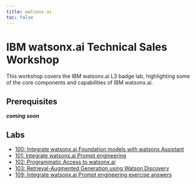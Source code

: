 ```yaml
---
title: watsonx.ai
toc: false
---
```


# IBM watsonx.ai Technical Sales Workshop

This workshop covers the IBM watsonx.ai L3 badge lab, highlighting some of the core components and capabilities of IBM watsonx.ai.

## Prerequisites

**_coming soon_**

## Labs

- [100: Integrate watsonx.ai Foundation models with watsonx Assistant](/watsonx/watsonxai/100)
- [101: Integrate watsonx.ai Prompt engineering](/watsonx/watsonxai/101)
- [102: Programmatic Access to watsonx.ai](/watsonx/watsonxai/102)
- [103: Retrieval-Augmented Generation using Watson Discovery](/watsonx/watsonxai/103)
- [109: Integrate watsonx.ai Prompt engineering exercise answers](/watsonx/watsonxai/109)
